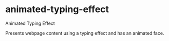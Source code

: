 # animated-typing-effect
Animated Typing Effect

Presents webpage content using a typing effect and has an animated face.
